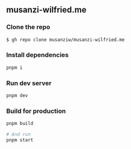 ## musanzi-wilfried.me


### Clone the repo

```bash
$ gh repo clone musanziw/musanzi-wilfried.me
```

### Install dependencies

```bash
pnpm i
```

### Run dev server

```bash
pnpm dev
```

### Build for production
```bash
pnpm build

# And run
pnpm start
```
